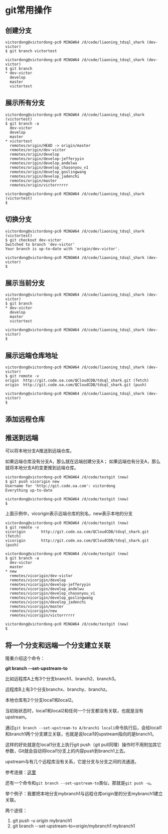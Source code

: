 # git常用操作 #

## 创建分支 ##

	victordong@victordong-pc0 MINGW64 /d/code/liaoning_tdsql_shark (dev-victor)
	$ git branch victortest
	
	victordong@victordong-pc0 MINGW64 /d/code/liaoning_tdsql_shark (dev-victor)
	$ git branch
	* dev-victor
	  develop
	  master
	  victortest

## 展示所有分支 ##


	victordong@victordong-pc0 MINGW64 /d/code/liaoning_tdsql_shark (victortest)
	$ git branch -a
	  dev-victor
	  develop
	  master
	* victortest
	  remotes/origin/HEAD -> origin/master
	  remotes/origin/dev-victor
	  remotes/origin/develop
	  remotes/origin/develop-jefferyyin
	  remotes/origin/develop_andelwu
	  remotes/origin/develop_chasonyou_v1
	  remotes/origin/develop_goslingwang
	  remotes/origin/develop_jadenchi
	  remotes/origin/master
	  remotes/origin/victorrrrrr
	
	victordong@victordong-pc0 MINGW64 /d/code/liaoning_tdsql_shark (victortest)
	$
## 切换分支 ##

	victordong@victordong-pc0 MINGW64 /d/code/liaoning_tdsql_shark (victortest)
	$ git checkout dev-victor
	Switched to branch 'dev-victor'
	Your branch is up-to-date with 'origin/dev-victor'.
	
	victordong@victordong-pc0 MINGW64 /d/code/liaoning_tdsql_shark (dev-victor)
	$

## 展示当前分支 ##

	victordong@victordong-pc0 MINGW64 /d/code/liaoning_tdsql_shark (dev-victor)
	$ git branch
	* dev-victor
	  develop
	  master
	  victortest
	
	victordong@victordong-pc0 MINGW64 /d/code/liaoning_tdsql_shark (dev-victor)
	$
## 展示远端仓库地址 ##

	victordong@victordong-pc0 MINGW64 /d/code/liaoning_tdsql_shark (dev-victor)
	$ git remote -v
	origin  http://git.code.oa.com/QCloudCDB/tdsql_shark.git (fetch)
	origin  http://git.code.oa.com/QCloudCDB/tdsql_shark.git (push)
	
	victordong@victordong-pc0 MINGW64 /d/code/liaoning_tdsql_shark (dev-victor)
	$
	
## 添加远程仓库 ##

## 推送到远端 ##

可以将本地分支A推送到远端仓库。

如果远端仓库没有分支A，那么就在远端创建分支A；
如果远端也有分支A，那么就将本地分支A的变更推到远端仓库。

	victordong@victordong-pc0 MINGW64 /d/code/testgit (new)
	$ git push vicorigin new
	Username for 'http://git.code.oa.com': victordong
	Everything up-to-date
	
	victordong@victordong-pc0 MINGW64 /d/code/testgit (new)
	$


上面示例中，vicorigin表示远端仓库的别名，new表示本地的分支

	victordong@victordong-pc0 MINGW64 /d/code/testgit (new)
	$ git remote -v
	vicorigin       http://git.code.oa.com/QCloudCDB/tdsql_shark.git (fetch)
	vicorigin       http://git.code.oa.com/QCloudCDB/tdsql_shark.git (push)
	
	victordong@victordong-pc0 MINGW64 /d/code/testgit (new)
	$ git branch -a
	  dev-victor
	  master
	* new
	  remotes/vicorigin/dev-victor
	  remotes/vicorigin/develop
	  remotes/vicorigin/develop-jefferyyin
	  remotes/vicorigin/develop_andelwu
	  remotes/vicorigin/develop_chasonyou_v1
	  remotes/vicorigin/develop_goslingwang
	  remotes/vicorigin/develop_jadenchi
	  remotes/vicorigin/master
	  remotes/vicorigin/new
	  remotes/vicorigin/victorrrrrr
	
	victordong@victordong-pc0 MINGW64 /d/code/testgit (new)
	$

## 将一个分支和远端一个分支建立关联 ##

隆重介绍这个命令：

**git branch --set-upstream-to**

比如远程库A上有3个分支branch1、branch2、branch3。

远程库B上有3个分支branchx、branchy、branchz。

本地仓库有2个分支local1和local2。

当初始状态时，local1和local2和任何一个分支都没有关联，也就是没有upstream。

通过`git branch --set-upstream-to A/branch1 local1`命令执行后，会给local1和branch1两个分支建立关联，也就是说local1的upstream指向的是branch1。

这样的好处就是在local1分支上执行git push（git pull同理）操作时不用附加其它参数，Git就会自动将local1分支上的内容push到branch1上去。

upstream与有几个远程库没有关系，它是分支与分支之间的流通道。

参考连接：[这里](https://www.zhihu.com/question/20019419)

还有一个命令和`git branch --set-upstream-to`类似，那就是`git push -u`。

举个例子：我要把本地分支mybranch1与远程仓库origin里的分支mybranch1建立关联。

两个途径：

1. git push -u origin mybranch1
2. git branch --set-upstream-to=origin/mybranch1 mybranch1